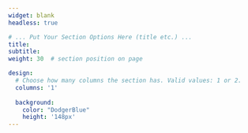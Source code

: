 ```yaml
---
widget: blank
headless: true

# ... Put Your Section Options Here (title etc.) ...
title: 
subtitle:
weight: 30  # section position on page

design:
  # Choose how many columns the section has. Valid values: 1 or 2.
  columns: '1'
  
  background:
    color: "DodgerBlue"
    height: '148px'
---
```


